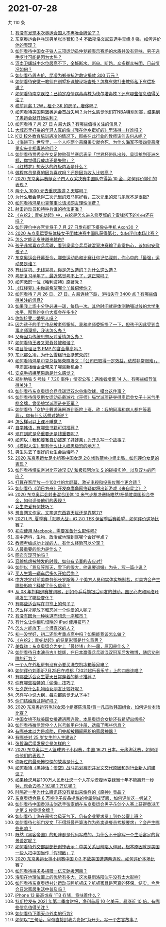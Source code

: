 # 2021-07-28

共 110 条

<!-- BEGIN -->
<!-- 最后更新时间 Wed Jul 28 2021 11:01:42 GMT+0800 (China Standard Time) -->

1. [有没有发现本次奥运会国人不再唯金牌论了？](https://www.zhihu.com/question/474810157)
1. [东京奥运会乒乓球男单张本智和 3:4 不敌斯洛文尼亚选手无缘 8
   强，如何评价他的表现？](https://www.zhihu.com/question/475390740)
1. [如何看待中国女子铁人三项运动员仲梦颖表示赛场的水质并没有异味，男子选手呕吐可能是因为太热？](https://www.zhihu.com/question/475406361)
1. [河南卫辉城中水位居高不下，全城断水、断电、断路，众多群众被困，目前情况如何？](https://www.zhihu.com/question/475343580)
1. [如何看待周杰伦、昆凌为郑州抗洪救灾捐款 300 万元？](https://www.zhihu.com/question/475171933)
1. [如何看待安徽一教师在别墅补课被现场查处？怎样有效打击教师私下有偿补课？](https://www.zhihu.com/question/475421091)
1. [如何看待南京疾控：已锁定疫情病毒毒株为德尔塔毒株？还有哪些信息值得关注？](https://www.zhihu.com/question/475247957)
1. [税前月薪 1.2W，租个 3K 的房子，奢侈吗？](https://www.zhihu.com/question/470755124)
1. [如何看待美国男篮奥运会首战失利？为什么感觉他们在NBA特别厉害，结果到了奥运会就开始失利？](https://www.zhihu.com/question/474990207)
1. [如何看待 7 月 27 日 A 股大跌？有哪些值得关注的信息？](https://www.zhihu.com/question/475310268)
1. [大城市里打拼的年轻人真的像《我在他乡挺好的》里演得一样难吗？](https://www.zhihu.com/question/473665579)
1. [K12 校外教育培训遇冷的情况下，那些在此行业的教师该何去何从呢？](https://www.zhihu.com/question/474516351)
1. [《海贼王》世界里，一个人吃两个恶魔果实就会死，为什么海军不喂四皇恶魔果实来变相毒杀他们？](https://www.zhihu.com/question/469908655)
1. [如何看待贾秀全在女足惨败荷兰赛后表示「世界杯带队出线，奥运抢到亚洲名额，你觉得我成功还是失败」？](https://www.zhihu.com/question/475423188)
1. [《红楼梦》想表达的终极内涵是什么？](https://www.zhihu.com/question/54833966)
1. [做程序员是真的因为喜欢吗？还是因为收入比较高？](https://www.zhihu.com/question/473184827)
1. [2020 东京奥运赛艇女子四人双桨决赛中国队夺得第 10
   金，如何评价她们的表现？](https://www.zhihu.com/question/475488344)
1. [两个人 1000 元去重庆旅游 2 天够吗？](https://www.zhihu.com/question/472417007)
1. [为什么我会觉得二次元里的双马尾好看，三次元里的双马尾就不是很戳?](https://www.zhihu.com/question/449620519)
1. [如何看待鸿星尔克董事长请求网友理性消费？](https://www.zhihu.com/question/474886857)
1. [射击运动员和特种兵谁的枪法更准？](https://www.zhihu.com/question/469107554)
1. [《白蛇2：青蛇劫起》中，白蛇是怎么进入修罗城的？雷峰塔下的小白还在吗？](https://www.zhihu.com/question/474347389)
1. [如何评价中兴官宣将于 7 月 27 日发布屏下摄像头手机 Axon30
   ？](https://www.zhihu.com/question/473225793)
1. [2020
   东京奥运竞技体操女子团体决赛中国队获得第七，如何评价本场比赛？](https://www.zhihu.com/question/475381070)
1. [怎么才能让皮肤越来越白?](https://www.zhihu.com/question/458127901)
1. [孩子非常喜欢乒乓球，看到奥运会乒乓球混双决赛输了非常伤心，该如何安慰孩子？](https://www.zhihu.com/question/475164928)
1. [东京奥运会开幕至今，哪些运动员和比赛让你记忆深刻，你心中的「最强」运动员是谁？](https://www.zhihu.com/question/475299083)
1. [有线耳机、无线耳机，你是怎么选的？为什么这么选？](https://www.zhihu.com/question/473478886)
1. [考研复习半年了，最近感觉考不上了，这正常吗？](https://www.zhihu.com/question/472670190)
1. [如何激怒一位《哈利波特》原著党？](https://www.zhihu.com/question/427219865)
1. [《红楼梦》中你最希望哪个丫鬟伺候你？](https://www.zhihu.com/question/375863795)
1. [如何看待 7 月 26 日、27 日，A 股连续下跌，沪指失守 3400
   点？有哪些值得关注的信息?](https://www.zhihu.com/question/475317566)
1. [如果我上场十分钟必进一球，每场一次。其他时间就是体测勉强过线的大学生水平，那我的身价大概会在多少?](https://www.zhihu.com/question/472960919)
1. [你能接受二婚男人吗？](https://www.zhihu.com/question/414614768)
1. [因为孩子的手工作品被老师撕掉，我和老师委婉提了一下，但孩子因此受到当事老师漠视，我该怎么办？](https://www.zhihu.com/question/474117690)
1. [父母因为传统思想反对爱情怎么办？](https://www.zhihu.com/question/475176450)
1. [如何看待王者又双叒叕被和谐？](https://www.zhihu.com/question/471580711)
1. [项目管理证书 PMP 的含金量高吗？](https://www.zhihu.com/question/331423016)
1. [东北那么冷，为什么雪糕行业挺繁荣的?](https://www.zhihu.com/question/412600971)
1. [如何看待鸿星尔克总裁吴荣照发文：「公司已取得一定效益，依然非常艰难」，电商直播给企业带来了哪些新机会？](https://www.zhihu.com/question/474780787)
1. [安卓手机换苹果后是什么感觉？](https://www.zhihu.com/question/313732168)
1. [郑州地铁 5 号线「 7.20 事件」情况公布：遇难者增至 14
   人，有哪些细节值得关注？](https://www.zhihu.com/question/475284357)
1. [如何看待东京奥运会乒乓球混双水谷隼吹球，摸台这件事？](https://www.zhihu.com/question/475145975)
1. [如何看待俄罗斯女运动员戴游戏《巫师》猫学派项链夺得奥运会女子十米气手枪金牌，曾带狼学派项链夺亚军？](https://www.zhihu.com/question/475024966)
1. [如何看待「女护士戴游泳圈游到医院上班，称：我的同事和病人都在等着我」，你有什么话想对她说？](https://www.zhihu.com/question/475238568)
1. [怎么样可以上课不睡觉？](https://www.zhihu.com/question/471614673)
1. [自学韩语，有哪些书籍可供推荐？](https://www.zhihu.com/question/20972662)
1. [现在到底是命重要还是钱重要呢？](https://www.zhihu.com/question/472975618)
1. [如何以「我和饕餮自幼被定了娃娃亲」为开头写一个故事？](https://www.zhihu.com/question/443517569)
1. [《模拟人生》里有什么让人细思极恐的地方？](https://www.zhihu.com/question/264106033)
1. [男生失去了很好的女生会后悔吗？](https://www.zhihu.com/question/329545868)
1. [2020 东京奥运女足小组赛中国女足 2:8
   惨败荷兰小组出局，如何评价女足的表现？](https://www.zhihu.com/question/475391452)
1. [如何看待懂车帝对比亚迪汉 EV 和极狐阿尔法 S
   的碰撞实验，以及双方的回应？](https://www.zhihu.com/question/475036515)
1. [打算在客厅放一个100寸的大屏幕，激光电视和投影仪哪个更合适？](https://www.zhihu.com/question/441824735)
1. [如何看待《明日方舟》开发商鹰角网络疑似将出新游戏《来自星尘》？](https://www.zhihu.com/question/475250299)
1. [2020 东京奥运会射击混合团体 10
   米气步枪决赛杨皓然/杨倩胜美国组合夺金，如何评价他们的表现？](https://www.zhihu.com/question/475309141)
1. [女生恋爱有何技巧？](https://www.zhihu.com/question/26502297)
1. [想当网文作家，文笔这东西靠天赋还是靠努力?](https://www.zhihu.com/question/473657862)
1. [2021 LPL 夏季赛「忍界大战」iG 2:0 TES
   保留季后赛希望，如何评价这场比赛？](https://www.zhihu.com/question/475283649)
1. [初次使用 Macbook，需要准备什么配件吗?](https://www.zhihu.com/question/465162429)
1. [高中选科，生物、政治或地理到底哪个会好学点？](https://www.zhihu.com/question/474761003)
1. [教师考编成功上岸的人，有什么经验可以分享？](https://www.zhihu.com/question/310523389)
1. [人最重要的能力是什么？](https://www.zhihu.com/question/19602183)
1. [网恋奔现可怕吗？](https://www.zhihu.com/question/313443372)
1. [容貌焦虑被触发的时候，如何有节奏的去应对?](https://www.zhihu.com/question/474578042)
1. [如何以「我及笄那天，雪下的很大，他说要退婚」为头，写一篇小说？](https://www.zhihu.com/question/430009383)
1. [买人生第一辆车后多久开始后悔？](https://www.zhihu.com/question/354985985)
1. [中方决定对前美商务部长罗斯等 7
   个美方人员和实体实施制裁，对美方会产生哪些影响？释放了什么信号？](https://www.zhihu.com/question/474551272)
1. [从 08
   年刘翔退赛被网暴，到如今乒乓摘银后网友的鼓励，国民心态和网络环境发生了哪些变化？](https://www.zhihu.com/question/475185967)
1. [有哪些适合写在书签上的句子？](https://www.zhihu.com/question/354166347)
1. [怎么样才能放下和忘掉一个你爱的人呢？](https://www.zhihu.com/question/472678315)
1. [有没有因为一种味道而想念一座城市？](https://www.zhihu.com/question/466159247)
1. [有什么让你相见恨晚的 iPad 使用技巧？](https://www.zhihu.com/question/35209973)
1. [怎么才能放下一个很喜欢的人？](https://www.zhihu.com/question/464945624)
1. [初一没学好，初二还能考重点高中吗？如果能我该怎么做？](https://www.zhihu.com/question/461543465)
1. [《白蛇2：青蛇劫起》的结尾彩蛋是什么意思？](https://www.zhihu.com/question/474379083)
1. [美媒称：东京奥运会为史上「最烧钱」的一届，原因是什么？](https://www.zhihu.com/question/475123416)
1. [如何看待日本演员古川雄辉，在日本赢得乒乓球混双冠军后发微博，随后又删除的行为？](https://www.zhihu.com/question/475225346)
1. [一个人在外租房有没有必要买洗衣机冰箱等家电？](https://www.zhihu.com/question/309052383)
1. [如何评价刘雨昕7月25日在成都「2021超乐音乐节」上的四首连唱？](https://www.zhihu.com/question/474896745)
1. [有哪些适合女生夏天日常穿着的裤子推荐？](https://www.zhihu.com/question/61304354)
1. [你有哪些独特的「偷懒」技巧？](https://www.zhihu.com/question/475087174)
1. [七夕送什么礼物给女朋友比较好呢？](https://www.zhihu.com/question/34524616)
1. [怎样写小说大纲，每次都感觉无从下手?](https://www.zhihu.com/question/453970142)
1. [你们结婚后过得好吗？](https://www.zhihu.com/question/474091104)
1. [2020
   东京奥运羽毛球女双小组赛陈清晨/贾一凡击败韩国组合，如何评价本场比赛？](https://www.zhihu.com/question/475253515)
1. [中国女排不敌美国女排遭遇两连败，本届奥运会女排还有希望出线吗?](https://www.zhihu.com/question/475270870)
1. [如何看待微信暂停个人账号新用户注册，透露了哪些信息？](https://www.zhihu.com/question/475208084)
1. [有哪些本以为是鸡肋，用完却被瞬间圈粉的家居神器？](https://www.zhihu.com/question/359026960)
1. [有哪些对 25 岁女生的人生建议?](https://www.zhihu.com/question/447599541)
1. [张哲瀚后续发展会是怎样的？](https://www.zhihu.com/question/453445712)
1. [2020 东京奥运三人篮球男子小组赛，中国 16:21
   日本，无缘淘汰赛，如何评价他们的表现？](https://www.zhihu.com/question/475299774)
1. [你听过的最恐怖惊悚的故事是什么？](https://www.zhihu.com/question/431630171)
1. [如何看待《黑神话：悟空》战斗策划离职并发文交代原因和对行业新人的建议？](https://www.zhihu.com/question/474908844)
1. [如果给您月薪100万人民币让您一个人在沙漠腹地变绿洲十年不能离开一秒钟，您会去吗？1亿呢？万亿呢？](https://www.zhihu.com/question/472905672)
1. [时隔近一年为什么腾讯还没有拿出来像样的《原神》竞品？](https://www.zhihu.com/question/473981288)
1. [东京奥运会将 8
   万吨电子废品提炼的金属制成奖牌，如何评价这一尝试？](https://www.zhihu.com/question/474716915)
1. [如何看待中国香港击剑选手张家朗在东京奥运会男子花剑个人赛上获得香港历史第 2
   枚奥运金牌？](https://www.zhihu.com/question/475134808)
1. [如何看待上海在恶劣台风天气下，仍有企业要求员工到办公室上班？](https://www.zhihu.com/question/474850575)
1. [如何看待七部门发文「不得将最严算法作为外卖送餐员考核要求」？会产生哪些影响？](https://www.zhihu.com/question/475094320)
1. [既然《黑客帝国》的矩阵都是代码写成的，为什么不干脆写一个生活富足的背景设定呢？](https://www.zhihu.com/question/472297446)
1. [如何看待外交部副部长谢锋表示：中美关系目前陷入僵局，根本原因就是美国一些人把中国当作「假想敌」？](https://www.zhihu.com/question/474996051)
1. [2020 东京奥运女排小组赛中国 0:3
   不敌美国遭遇两连败，如何评价本场比赛？](https://www.zhihu.com/question/475232626)
1. [如何看待拼多多捐赠一亿元驰援河南？](https://www.zhihu.com/question/473963651)
1. [洛阳在地理位置上的优势有多大，这次暴雨洛阳似乎没有太大影响?](https://www.zhihu.com/question/474171360)
1. [如何看待东京奥运村让运动员睡纸板床？纸板家具是否真的环保、结实，今后会日常家居生活中普及吗？](https://www.zhihu.com/question/474231487)
1. [iPhone 13 最高或有 1TB 存储，意味着什么？](https://www.zhihu.com/question/474158639)
1. [特斯拉发布 2021 年第二季度财报，净利首超 10 亿美元，暴涨近 10
   倍，有哪些信息值得关注？](https://www.zhihu.com/question/475033354)
1. [如何看待下雨天点外卖的行为?](https://www.zhihu.com/question/474815657)
1. [如何以“三句话，皇帝直接封我为贵妃”为开头，写一个古言故事？](https://www.zhihu.com/question/472906019)

<!-- END -->
